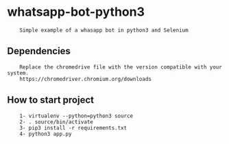 # whatsapp-bot-python3
```
    Simple example of a whasapp bot in python3 and Selenium
```

## Dependencies
```
    Replace the chromedrive file with the version compatible with your system.
    https://chromedriver.chromium.org/downloads
```



## How to start project
``` 
    1- virtualenv --python=python3 source
    2- . source/bin/activate
    3- pip3 install -r requirements.txt
    4- python3 app.py
```

